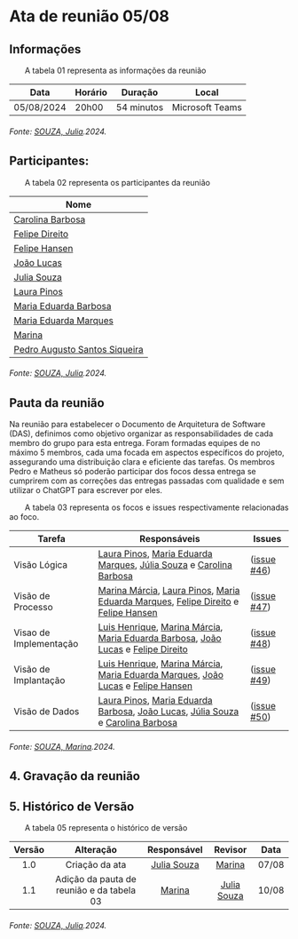 # Ata de reunião 05/08

## Informações

<p align="justify">
&emsp;&emsp;A tabela 01 representa as informações da reunião
</p>

| **Data**    | **Horário** | **Duração** | **Local**         |
|-------------|-------------|-------------|-------------------|
| 05/08/2024  | 20h00        | 54 minutos  | Microsoft Teams   |


<h6 align="Justify">Fonte: <a href="https://github.com/JuliaSSouza">SOUZA, Julia</a>.2024.</h6>


## Participantes:

<p align="justify">
&emsp;&emsp;A tabela 02 representa os participantes da reunião
</p>

| Nome                    |
|-------------------------|
| [Carolina Barbosa](https://github.com/CarolinaBarb)      |
| [Felipe Direito](https://github.com/FelipeDireito)| 
| [Felipe Hansen](https://github.com/fhansen98)            |
| [João Lucas](https://github.com/Jlmsousa)                |
| [Julia Souza](https://github.com/JuliaSSouza)  |
| [Laura Pinos](https://github.com/laurapinos)             |
| [Maria Eduarda Barbosa](https://github.com/Madu01)       |
| [Maria Eduarda Marques](https://github.com/EduardaSMarques)|
| [Marina](https://github.com/The-Boss-Nina)               |
| [Pedro Augusto Santos Siqueira](https://github.com/PedroSiq) |

<h6 align="Justify">Fonte: <a href="https://github.com/JuliaSSouza">SOUZA, Julia</a>.2024.</h6>


## Pauta da reunião

Na reunião para estabelecer o Documento de Arquitetura de Software (DAS), definimos como objetivo organizar as responsabilidades de cada membro do grupo para esta entrega. Foram formadas equipes de no máximo 5 membros, cada uma focada em aspectos específicos do projeto, assegurando uma distribuição clara e eficiente das tarefas. Os membros Pedro e Matheus só poderão participar dos focos dessa entrega se cumprirem com as correções das entregas passadas com qualidade e sem utilizar o ChatGPT para escrever por eles.


<p align="justify">
&emsp;&emsp;A tabela 03 representa os focos e issues respectivamente relacionadas ao foco. 
</p>

| Tarefa        | Responsáveis      |  Issues |    
|---------------|-------------------|---------|
|Visão Lógica | [Laura Pinos](https://github.com/laurapinos), [Maria Eduarda Marques](https://github.com/EduardaSMarques), [Júlia Souza](https://github.com/JuliaSSouza) e [Carolina Barbosa](https://github.com/CarolinaBarb)  | ([issue #46](https://github.com/UnBArqDsw2024-1/2024.1_G6_My_LanguageLearning/issues/46)) |
|Visão de Processo| [Marina Márcia](https://github.com/The-Boss-Nina), [Laura Pinos](https://github.com/laurapinos), [Maria Eduarda Marques](https://github.com/EduardaSMarques), [Felipe Direito](https://github.com/FelipeDireito) e [Felipe Hansen](https://github.com/FHansen98) | ([issue #47](https://github.com/UnBArqDsw2024-1/2024.1_G6_My_LanguageLearning/issues/47)) |
|Visao de Implementação | [Luis Henrique](https://github.com/luishenrrique), [Marina Márcia](https://github.com/The-Boss-Nina), [Maria Eduarda Barbosa](https://github.com/Madu01), [João Lucas](https://github.com/Jlmsousa) e [Felipe Direito](https://github.com/FelipeDireito)  | ([issue #48](https://github.com/UnBArqDsw2024-1/2024.1_G6_My_LanguageLearning/issues/48)) |
|Visão de Implantação | [Luis Henrique](https://github.com/luishenrrique), [Marina Márcia](https://github.com/The-Boss-Nina), [Maria Eduarda Marques](https://github.com/EduardaSMarques), [João Lucas](https://github.com/Jlmsousa) e [Felipe Hansen](https://github.com/FHansen98) | ([issue #49](https://github.com/UnBArqDsw2024-1/2024.1_G6_My_LanguageLearning/issues/49)) |
|Visão de Dados| [Laura Pinos](https://github.com/laurapinos), [Maria Eduarda Barbosa](https://github.com/Madu01), [João Lucas](https://github.com/Jlmsousa), [Júlia Souza](https://github.com/JuliaSSouza) e [Carolina Barbosa](https://github.com/CarolinaBarb) | ([issue #50](https://github.com/UnBArqDsw2024-1/2024.1_G6_My_LanguageLearning/issues/50)) |

<h6 align="Justify">Fonte: <a href="https://github.com/The-Boss-Nina">SOUZA, Marina</a>.2024.</h6>


## 4. Gravação da reunião


## 5. Histórico de Versão

<p align="justify">
&emsp;&emsp;A tabela 05 representa o histórico de versão
</p>

| Versão |      Alteração       |                Responsável                 |    Revisor    | Data  |
| :----: | :------------------: | :----------------------------------------: | :-----------: | :---: | 
| 1.0    | Criação da ata  | [Julia Souza](https://github.com/JuliaSSouza) | [Marina](https://github.com/The-Boss-Nina)   | 07/08 |
| 1.1    | Adição da pauta de reunião e da tabela 03  | [Marina](https://github.com/The-Boss-Nina) | [Julia Souza](https://github.com/JuliaSSouza)  | 10/08 |


<h6 align="Justify">Fonte: <a href="https://github.com/JuliaSSouza">SOUZA, Julia</a>.2024.</h6>


